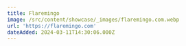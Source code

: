 ```yaml
---
title: Flaremingo
image: /src/content/showcase/_images/flaremingo.com.webp
url: 'https://flaremingo.com'
dateAdded: 2024-03-11T14:30:06.000Z
---
```


